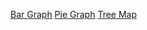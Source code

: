 [Bar Graph](https://pondjames007.github.io/DataArt/hw1_3viz/1_1_BarGraph)
[Pie Graph](https://pondjames007.github.io/DataArt/hw1_3viz/1_2_DonutGraph)
[Tree Map](https://pondjames007.github.io/DataArt/hw1_3viz/1_3_TreeMap)